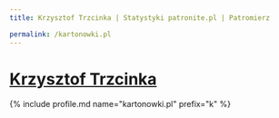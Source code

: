 ```yaml
---
title: Krzysztof Trzcinka | Statystyki patronite.pl | Patromierz

permalink: /kartonowki.pl
---
```


# [Krzysztof Trzcinka](https://patronite.pl/kartonowki.pl)

{% include profile.md name="kartonowki.pl" prefix="k" %}
